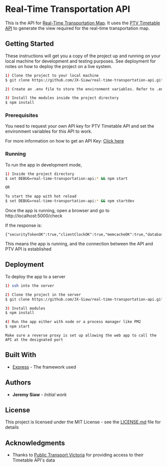 # Real-Time Transportation API

This is the API for [Real-Time Transportation Map](https://github.com/JX-Siaw/real-time-transportation-map). It uses the [PTV Timetable API](https://timetableapi.ptv.vic.gov.au/swagger/ui/index#/) to generate the view required for the real-time transportation map.

## Getting Started

These instructions will get you a copy of the project up and running on your local machine for development and testing purposes. See deployment for notes on how to deploy the project on a live system.

```bash
1) Clone the project to your local machine
$ git clone https://github.com/JX-Siaw/real-time-transportation-api.git

2) Create an .env file to store the environment variables. Refer to .env_example as a guidance

3) Install the modules inside the project directory
$ npm install 
```

### Prerequisites

You need to request your own API key for PTV Timetable API and set the environment variables for this API to work.

For more information on how to get an API Key:
[Click here](https://www.ptv.vic.gov.au/assets/default-site/footer/data-and-reporting/Datasets/PTV-Timetable-API/60096c0692/PTV-Timetable-API-key-and-signature-document.rtf)


### Running

To run the app in development mode,

```bash
1) Inside the project directory
$ set DEBUG=real-time-transportation-api:* && npm start

OR

To start the app with hot reload
$ set DEBUG=real-time-transportation-api:* && npm startdev
```

Once the app is running, open a browser and go to http://localhost:5000/check

If the response is:
```
{"securityTokenOK":true,"clientClockOK":true,"memcacheOK":true,"databaseOK":true}
```

This means the app is running,  and the connection between the API and PTV API is established

## Deployment

To deploy the app to a server
```bash
1) ssh into the server

2) Clone the project in the server
$ git clone https://github.com/JX-Siaw/real-time-transportation-api.git

3) Install modules
$ npm install

4) Run the app either with node or a process manager like PM2
$ npm start
```
``
Make sure a reverse proxy is set up allowing the web app to call the API at the designated port
``

## Built With

* [Express](https://expressjs.com/) - The framework used

## Authors

* **Jeremy Siaw** - *Initial work*

## License

This project is licensed under the MIT License - see the [LICENSE.md](LICENSE.md) file for details

## Acknowledgments

* Thanks to [Public Transport Victoria](https://www.ptv.vic.gov.au/footer/about-ptv/digital-tools-and-updates/) for providing access to their Timetable API's data 
